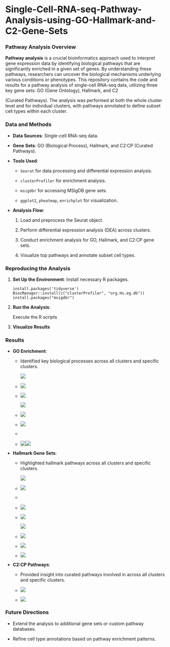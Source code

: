 # Single-Cell-RNA-seq-Pathway-Analysis-using-GO-Hallmark-and-C2-Gene-Sets

### Pathway Analysis Overview

**Pathway analysis** is a crucial bioinformatics approach used to interpret gene expression data by identifying biological pathways that are significantly enriched in a given set of genes. By understanding these pathways, researchers can uncover the biological mechanisms underlying various conditions or phenotypes. This repository contains the code and results for a pathway analysis of single-cell RNA-seq data, utilizing three key gene sets: GO (Gene Ontology), Hallmark, and C2

(Curated Pathways). The analysis was performed at both the whole cluster level and for individual clusters, with pathways annotated to define subset cell types within each cluster.

### Data and Methods

-   **Data Sources**: Single-cell RNA-seq data.

-   **Gene Sets**: GO (Biological Process), Hallmark, and C2:CP (Curated Pathways).

-   **Tools Used**:

    -   `Seurat` for data processing and differential expression analysis.

    -   `clusterProfiler` for enrichment analysis.

    -   `msigdbr` for accessing MSigDB gene sets.

    -   `ggplot2`, `pheatmap`, `enrichplot` for visualization.

-   **Analysis Flow**:

    1.  Load and preprocess the Seurat object.

    2.  Perform differential expression analysis (DEA) across clusters.

    3.  Conduct enrichment analysis for GO, Hallmark, and C2:CP gene sets.

    4.  Visualize top pathways and annotate subset cell types.

### Reproducing the Analysis

1.  **Set Up the Environment**: Install necessary R packages.

    ```         
    install.packages('tidyverse')
    BiocManager::install(c("clusterProfiler", "org.Hs.eg.db"))
    install.packages("msigdbr")
    ```

2.  **Run the Analysis**:

    Execute the R scripts

3.  **Visualize Results**

### Results

-   **GO Enrichment**:

    -   Identified key biological processes across all clusters and specific clusters.

        ![](https://github.com/chingyaousf/Single-Cell-RNA-seq-Pathway-Analysis-using-GO-Hallmark-and-C2-Gene-Sets/blob/main/plots/GO/GO_Enrichment_Cluster_0_barplot_02.png?raw=true)

    -   ![](https://github.com/chingyaousf/Single-Cell-RNA-seq-Pathway-Analysis-using-GO-Hallmark-and-C2-Gene-Sets/blob/main/plots/GO/GO_Enrichment_Cluster_0_dotplot_02.png?raw=true)

    -   ![](https://github.com/chingyaousf/Single-Cell-RNA-seq-Pathway-Analysis-using-GO-Hallmark-and-C2-Gene-Sets/blob/main/plots/GO/top_10_GO_pathways_barplot_b_cell.png?raw=true)

        ![](https://github.com/chingyaousf/Single-Cell-RNA-seq-Pathway-Analysis-using-GO-Hallmark-and-C2-Gene-Sets/blob/main/plots/GO/top_10_hallmark_pathways_barplot_mono_mac.png?raw=true)

    -   ![](https://github.com/chingyaousf/Single-Cell-RNA-seq-Pathway-Analysis-using-GO-Hallmark-and-C2-Gene-Sets/blob/main/plots/GO/top_10_pathways_barplot_nk_t_cell.png?raw=true)

    -   ![](https://github.com/chingyaousf/Single-Cell-RNA-seq-Pathway-Analysis-using-GO-Hallmark-and-C2-Gene-Sets/blob/main/plots/GO/Top_10_GO_Pathways_heatmap_b_cell.png?raw=true)

    -   

    -   ![](https://github.com/chingyaousf/Single-Cell-RNA-seq-Pathway-Analysis-using-GO-Hallmark-and-C2-Gene-Sets/blob/main/plots/GO/Top_10_Pathways_heatmap_nk_t_cell.png?raw=true)![](https://github.com/chingyaousf/Single-Cell-RNA-seq-Pathway-Analysis-using-GO-Hallmark-and-C2-Gene-Sets/blob/main/plots/GO/Top_10_GO_Pathways_heatmap_mono_mac.png?raw=true)

-   **Hallmark Gene Sets**:

    -   Highlighted hallmark pathways across all clusters and specific clusters.

        ![](https://github.com/chingyaousf/Single-Cell-RNA-seq-Pathway-Analysis-using-GO-Hallmark-and-C2-Gene-Sets/blob/main/plots/hallmark/hallmark_Enrichment_Cluster_0_barplot_02.png?raw=true)

    -   ![](https://github.com/chingyaousf/Single-Cell-RNA-seq-Pathway-Analysis-using-GO-Hallmark-and-C2-Gene-Sets/blob/main/plots/hallmark/hallmark_Enrichment_Cluster_0_dotplot_02.png?raw=true)

    -   

    -   ![](https://github.com/chingyaousf/Single-Cell-RNA-seq-Pathway-Analysis-using-GO-Hallmark-and-C2-Gene-Sets/blob/main/plots/hallmark/top_10_hallmark_pathways_barplot_b_cell.png?raw=true)

    -   ![](https://github.com/chingyaousf/Single-Cell-RNA-seq-Pathway-Analysis-using-GO-Hallmark-and-C2-Gene-Sets/blob/main/plots/hallmark/top_10_hallmark_pathways_barplot_mono_mac.png?raw=true)

        ![](https://github.com/chingyaousf/Single-Cell-RNA-seq-Pathway-Analysis-using-GO-Hallmark-and-C2-Gene-Sets/blob/main/plots/hallmark/top_10_hallmark_pathways_barplot_nk_t_cell.png?raw=true)

    -   ![](https://github.com/chingyaousf/Single-Cell-RNA-seq-Pathway-Analysis-using-GO-Hallmark-and-C2-Gene-Sets/blob/main/plots/hallmark/Top_10_hallmark_Pathways_heatmap_b_cell.png?raw=true)

    -   ![](https://github.com/chingyaousf/Single-Cell-RNA-seq-Pathway-Analysis-using-GO-Hallmark-and-C2-Gene-Sets/blob/main/plots/hallmark/Top_10_hallmark_Pathways_heatmap_mono_mac.png?raw=true)

    -   ![](https://github.com/chingyaousf/Single-Cell-RNA-seq-Pathway-Analysis-using-GO-Hallmark-and-C2-Gene-Sets/blob/main/plots/hallmark/Top_10_hallmark_Pathways_heatmap_nk_t_cell_viridis.png?raw=true)

-   **C2:CP Pathways**:

    -   Provided insight into curated pathways involved in across all clusters and specific clusters.

    -   ![](https://github.com/chingyaousf/Single-Cell-RNA-seq-Pathway-Analysis-using-GO-Hallmark-and-C2-Gene-Sets/blob/main/plots/C2:CP/c2_cp_Enrichment_Cluster_0_barplot_02.png?raw=true)

    -   ![](https://github.com/chingyaousf/Single-Cell-RNA-seq-Pathway-Analysis-using-GO-Hallmark-and-C2-Gene-Sets/blob/main/plots/C2:CP/c2_cp_Enrichment_Cluster_0_dotplot_02.png?raw=true)

### Future Directions

-   Extend the analysis to additional gene sets or custom pathway databases.

-   Refine cell type annotations based on pathway enrichment patterns.
